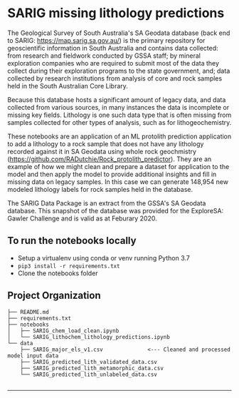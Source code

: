 SARIG missing lithology predictions 
==============================


The Geological Survey of South Australia's SA Geodata database (back end to SARIG: https://map.sarig.sa.gov.au/) is the primary repository for geoscientific information in South Australia and contains data collected: from research and fieldwork conducted by GSSA staff; by mineral exploration companies who are required to submit most of the data they collect during their exploration programs to the state government, and; data collected by research institutions from analysis of core and rock samples held in the South Australian Core Library.  

Because this database hosts a significant amount of legacy data, and data collected from various sources, in many instances the data is incomplete or missing key fields. Lithology is one such data type that is often missing from samples collected for other types of analysis, such as for lithogeochemistry.

These notebooks are an application of an ML protolith prediction application to add a lithology to a rock sample that does not have any lithology recorded
against it in SA Geodata using whole rock geochmistry (https://github.com/RADutchie/Rock_protolith_predictor). They are an example of how we might clean and prepare a dataset for application to the model and then apply the model to provide additional insights and fill in missing data on legacy samples. In this case we can generate 148,954 new modeled lithology labels for rock samples held in the database.

The SARIG Data Package is an extract from the GSSA's SA Geodata database. This snapshot of the database was provided for the ExploreSA: Gawler Challenge and is valid as at Feburary 2020.

To run the notebooks locally
------------
* Setup a virtualenv using conda or venv running Python 3.7
* `pip3 install -r requirements.txt` 
* Clone the notebooks folder

Project Organization
------------

    ├── README.md
    ├── requirements.txt  
    ├── notebooks
    │   ├── SARIG_chem_load_clean.ipynb      
    │   └── SARIG_lithochem_lithology_predictions.ipynb
    └── data              
        ├── SARIG_major_els_v1.csv              <--- Cleaned and processed model input data
        ├── SARIG_predicted_lith_validated_data.csv   
        ├── SARIG_predicted_lith_metamorphic_data.csv           
        └── SARIG_predicted_lith_unlabeled_data.csv
           
    
--------